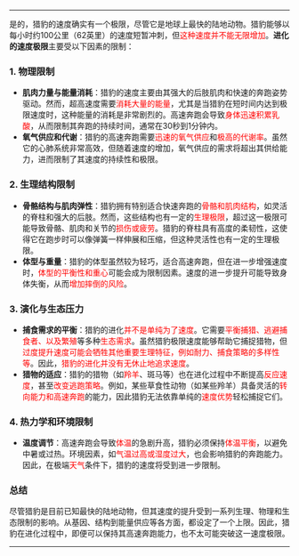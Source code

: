 
---

是的，猎豹的速度确实有一个极限，尽管它是地球上最快的陆地动物。猎豹能够以每小时约100公里（62英里）的速度短暂冲刺，但<span style="color:rgb(255, 0, 0)">这种速度并不能无限增加</span>。**进化的速度极限**主要受以下因素的限制：

### **1. 物理限制**

- **肌肉力量与能量消耗**：猎豹的速度主要由其强大的后肢肌肉和快速的奔跑姿势驱动。然而，超高速度需要<span style="color:rgb(255, 0, 0)">消耗大量的能量</span>，尤其是当猎豹在短时间内达到极限速度时，这种能量的消耗是非常剧烈的。高速奔跑会导致<span style="color:rgb(255, 0, 0)">身体迅速积累乳酸</span>，从而限制其奔跑的持续时间，通常在30秒到1分钟内。
- **氧气供应和代谢**：猎豹的高速奔跑需要<span style="color:rgb(255, 0, 0)">迅速的氧气供应</span>和<span style="color:rgb(255, 0, 0)">极高的代谢率</span>。虽然它的心肺系统非常高效，但随着速度的增加，氧气供应的需求将超出其供给能力，进而限制了其速度的持续性和极限。

### **2. 生理结构限制**

- **骨骼结构与肌肉弹性**：猎豹拥有特别适合快速奔跑的<span style="color:rgb(255, 0, 0)">骨骼和肌肉结构</span>，如灵活的脊柱和强大的后肢。然而，这些结构也有一定的<span style="color:rgb(255, 0, 0)">生理极限</span>，超过这一极限可能导致骨骼、肌肉和关节的<span style="color:rgb(255, 0, 0)">损伤或疲劳</span>。猎豹的脊柱具有高度的柔韧性，这使得它在跑步时可以像弹簧一样伸展和压缩，但这种灵活性也有一定的生理极限。
- **体型与重量**：猎豹的体型虽然较为轻巧，适合高速奔跑，但在进一步增强速度时，<span style="color:rgb(255, 0, 0)">体型的平衡性和重心</span>可能会成为限制因素。速度的进一步提升可能导致身体失衡，从而<span style="color:rgb(255, 0, 0)">增加摔倒的风险</span>。

### **3. 演化与生态压力**

- **捕食需求的平衡**：猎豹的进化<span style="color:rgb(255, 0, 0)">并不是单纯为了速度</span>。它需要<span style="color:rgb(255, 0, 0)">平衡捕猎、逃避捕食者、以及繁殖</span>等多种<span style="color:rgb(255, 0, 0)">生态需求</span>。虽然猎豹极限速度能够帮助它捕捉猎物，但<span style="color:rgb(255, 0, 0)">过度提升速度可能会牺牲其他重要生理特征，例如耐力、捕食策略的多样性等</span>。因此，<span style="color:rgb(255, 0, 0)">猎豹的进化并没有无休止地追求速度</span>。
- **猎物的适应**：猎豹的猎物（如<span style="color:rgb(255, 0, 0)">羚羊</span>、斑马等）也在进化过程中不断提高<span style="color:rgb(255, 0, 0)">反应速度</span>，甚至<span style="color:rgb(255, 0, 0)">改变逃跑策略</span>。例如，某些草食性动物（如某些羚羊）具备灵活的<span style="color:rgb(255, 0, 0)">转向能力和高速奔跑</span>的能力，因此猎豹无法依靠单纯的<span style="color:rgb(255, 0, 0)">速度优势</span>轻松捕捉它们。

### **4. 热力学和环境限制**

- **温度调节**：高速奔跑会导致<span style="color:rgb(255, 0, 0)">体温</span>的急剧升高，猎豹必须保持<span style="color:rgb(255, 0, 0)">体温平衡</span>，以避免中暑或过热。环境因素，如<span style="color:rgb(255, 0, 0)">气温过高或湿度过大</span>，也会影响猎豹的奔跑能力。因此，在极端<span style="color:rgb(255, 0, 0)">天气</span>条件下，猎豹的速度将受到进一步限制。

### **总结**

尽管猎豹是目前已知最快的陆地动物，但其速度的提升受到一系列生理、物理和生态限制的影响。从基因、结构到能量供应等各方面，都设定了一个上限。因此，猎豹在进化过程中，即便可以保持其高速奔跑能力，也不太可能突破这一速度极限。

---


